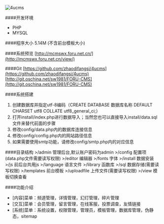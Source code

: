 ![4ucms](http://mcmswx.foru.net.cn/favicon.png)

####开发环境
* PHP
* MYSQL

####程序大小
5.14M (不含前台模板大小)

####系统预览
[http://mcmswx.foru.net.cn/](http://mcmswx.foru.net.cn/view/)

####Git
[https://github.com/zhaodifangsi/4ucms](https://github.com/zhaodifangsi/4ucms)
[http://git.oschina.net/sw1981/FORU-CMS](http://git.oschina.net/sw1981/FORU-CMS)

####系统搭建
1. 创建数据库并指定utf-8编码（CREATE DATABASE 数据库名称 DEFAULT CHARSET utf8 COLLATE utf8_general_ci;）
2. 打开install/index.php进行数据导入；当然您也可以直接导入install/data.sql文件来替代前面的步骤
3. 修改config/data.php内的数据库连接信息
4. 修改config/config.php内的网站路径信息
5. 如果需要使用smtp功能，请修改config/smtp.php内的对应信息

####目录结构
		>/admin          管理后台,默认账户密码为admin
		>/config         配置项(data.php文件需要读写权限)
		>/editor         编辑器
		>/fonts          字体
		>/install        数据安装
		>/js             前后台共用js
		>/language       语言文件
		>/library        函数库
		>/sql            数据存储(需要读写权限)
		>/templates      前台模板
		>/uploadfile     上传文件(需要读写权限)
		>/view           模板切换查看

####功能介绍
* [内容]菜单：频道管理，详情管理，幻灯管理，碎片管理
* [交互]菜单：会员管理，留言管理，在线客服，投票调查，友情链接
* [系统]菜单：系统设置，权限管理，管理员，模板管理，数据库管理，伪静态，sitemap
